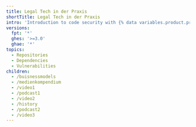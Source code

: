 ```yaml
---
title: Legal Tech in der Praxis
shortTitle: Legal Tech in der Praxis
intro: 'Introduction to code security with {% data variables.product.product_name %}.'
versions:
  fpt: '*'
  ghes: '>=3.0'
  ghae: '*'
topics:
  - Repositories
  - Dependencies
  - Vulnerabilities
children:
  - /buisnessmodels
  - /medienkompendium
  - /video1
  - /podcast1
  - /video2
  - /history
  - /podcast2
  - /video3
---
```


